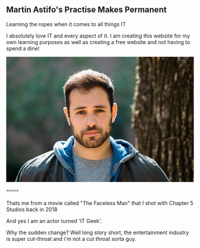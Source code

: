 ## Martin Astifo's Practise Makes Permanent 

Learning the ropes when it comes to all things IT

I absolutely love IT and every aspect of it. I am creating this website for my own learning purposes as well as creating a free website and not having to spend a dine!

![pic of me](Images/martinpic.jpg)

^^^^^

Thats me from a movie called "The Faceless Man" that I shot with Chapter 5 Studios back in 2018

And yes I am an actor turned 'IT Geek'. 

Why the sudden change? Well long story short, the entertainment industry is super cut-throat and i'm not a cut throat sorta guy.


